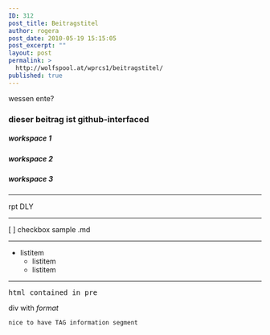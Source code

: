 ```yaml
---
ID: 312
post_title: Beitragstitel
author: rogera
post_date: 2010-05-19 15:15:05
post_excerpt: ""
layout: post
permalink: >
  http://wolfspool.at/wprcs1/beitragstitel/
published: true
---
```

wessen ente?

### dieser beitrag ist github-interfaced
##### workspace 1

##### workspace 2

##### workspace 3

---
rpt DLY

---

[ ] checkbox sample .md

---

- listitem
    - listitem
    - listitem

---

<pre>
html contained in pre
</pre>

<div>
div with <em>format</em>
</div>

 
 
```
nice to have TAG information segment
```